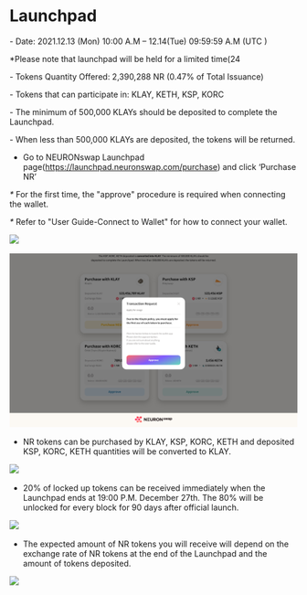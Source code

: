# Launchpad

\- Date: 2021.12.13 (Mon) 10:00 A.M – 12.14(Tue) 09:59:59 A.M (UTC )

&#x20; \*Please note that launchpad will be held for a limited time(24

\- Tokens Quantity Offered: 2,390,288 NR (0.47% of Total Issuance)

\- Tokens that can participate in: KLAY, KETH, KSP, KORC

\- The minimum of 500,000 KLAYs should be deposited to complete the Launchpad.

\- When less than 500,000 KLAYs are deposited, the tokens will be returned.

* Go to NEURONswap Launchpad page(https://launchpad.neuronswap.com/purchase) and click ‘Purchase NR’

&#x20;     _\*_ For the first time, the "approve" procedure is required when connecting the wallet.

&#x20;     _\*_ Refer to "User Guide-Connect to Wallet" for how to connect your wallet.

![](<../.gitbook/assets/런치패드참여하기\_1 사본 5.jpg>)

![](../.gitbook/assets/launchpad-1.jpg)

* NR tokens can be purchased by KLAY, KSP, KORC, KETH and deposited KSP, KORC, KETH quantities will be converted to KLAY.

![](<../.gitbook/assets/런치패드참여하기\_1 사본 7.jpg>)

* 20% of locked up tokens can be received immediately when the Launchpad ends at 19:00 P.M. December 27th. The 80% will be unlocked for every block for 90 days after official launch.

![](<../.gitbook/assets/런치패드참여하기\_1 사본 8.jpg>)

* The expected amount of NR tokens you will receive will depend on the exchange rate of NR tokens at the end of the Launchpad and the amount of tokens deposited.

![](<../.gitbook/assets/런치패드참여하기\_1 사본 9.jpg>)
